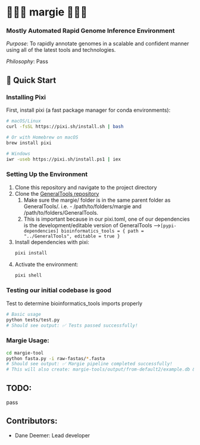 # 🌹🦠️🍄 margie 🍄🦠️🌹
### Mostly Automated Rapid Genome Inference Environment

_*Purpose*_: To rapidly annotate genomes in a scalable and confident manner using all of the latest tools and technologies.  

_*Philosophy*_: Pass

## 🚀 Quick Start

### Installing Pixi
First, install pixi (a fast package manager for conda environments):

```bash
# macOS/Linux
curl -fsSL https://pixi.sh/install.sh | bash

# Or with Homebrew on macOS
brew install pixi

# Windows
iwr -useb https://pixi.sh/install.ps1 | iex
```

### Setting Up the Environment
1. Clone this repository and navigate to the project directory
2. Clone the [GeneralTools repository](https://github.com/Diet-Microbiome-Interactions-Lab/GeneralTools)
   1. Make sure the margie/ folder is in the same parent folder as GeneralTools/. i.e. - /path/to/folders/margie and /path/to/folders/GeneralTools.
   2. This is important because in our pixi.toml, one of our dependencies is the development/editable version of GeneralTools -->`[pypi-dependencies]
bioinformatics_tools = { path = "../GeneralTools", editable = true }`
3. Install dependencies with pixi:
   ```bash
   pixi install
   ```
4. Activate the environment:
   ```bash
   pixi shell
   ```

### Testing our initial codebase is good
Test to determine bioinformatics_tools imports properly
```bash
# Basic usage
python tests/test.py
# Should see output: ✅ Tests passed successfully!
```

### Margie Usage:
```bash
cd margie-tool
python fasta.py -i raw-fastas/*.fasta
# Should see output: ✅ Margie pipeline completed successfully!
# This will also create: margie-tools/output/from-default2/example.db & example2.db
```

## TODO: 

pass

## Contributors:
- Dane Deemer: Lead developer